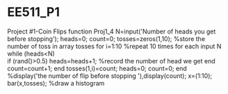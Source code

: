 # EE511_P1
Project #1-Coin Flips
function Proj1_4
N=input('Number of heads you get before stopping');
heads=0;
count=0;
tosses=zeros(1,10);     %store the number of toss in array tosses
for i=1:10              %repeat 10 times for each input N
    while (heads<N)     
        if (rand()>0.5)
            heads=heads+1;      %record the number of head we get
        end
        count=count+1;
    end
    tosses(1,i)=count;
    heads=0;
    count=0;
end
%display('the number of flip before stopping '),display(count);
x=(1:10);       
bar(x,tosses);      %draw a histogram

